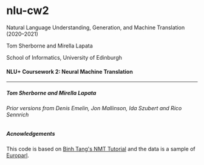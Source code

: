 # nlu-cw2
Natural Language Understanding, Generation, and Machine Translation (2020–2021)

Tom Sherborne and Mirella Lapata

School of Informatics, University of Edinburgh

#### NLU+ Coursework 2: Neural Machine Translation

---
##### Tom Sherborne and Mirella Lapata

###### Prior versions from Denis Emelin, Jon Mallinson, Ida Szubert and Rico Sennrich 

##### Acnowledgements
This code is based on [Binh Tang's NMT Tutorial](https://github.com/tangbinh/machine-translation) and the data is a sample
of [Europarl](http://www.statmt.org/europarl/).


 
